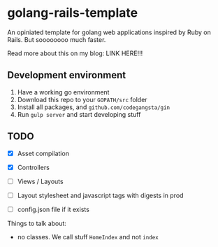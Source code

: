 golang-rails-template
=====================

An opiniated template for golang web applications inspired by Ruby on Rails. But soooooooo much faster.

Read more about this on my blog: LINK HERE!!!

Development environment
-----------------------

1. Have a working go environment
2. Download this repo to your `GOPATH/src` folder
2. Install all packages, and `github.com/codegangsta/gin`
3. Run `gulp server` and start developing stuff

TODO
----

- [x] Asset compilation
- [x] Controllers
- [ ] Views / Layouts
- [ ] Layout stylesheet and javascript tags with digests in prod
- [ ] config.json file if it exists


Things to talk about:

- no classes. We call stuff `HomeIndex` and not `index`